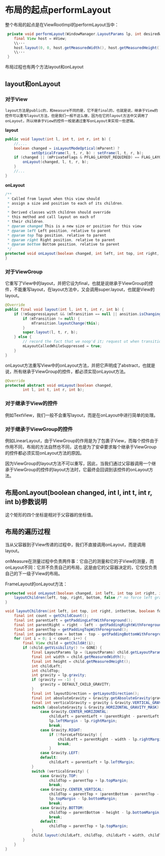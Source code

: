 # 布局的起点performLayout
整个布局的起点是在ViewRootImpl的performLayout当中：
```java
 private void performLayout(WindowManager.LayoutParams lp, int desiredWindowWidth,int desiredWindowHeight) {
    final View host = mView;
    \\···
    host.layout(0, 0, host.getMeasuredWidth(), host.getMeasuredHeight());
    \\···
 }
```
布局过程也有两个方法layout和onLayout

## layout和onLayout
### **对于View**

    layout方法是public的，和measure不同的是，它不是final的，也就是说，继承于View的控件可以重写layout方法，但是我们一般不这么做，因为在它的layout方法中又调用了onLayout，所以继承于View的控件一般是通过重写onLayout来实现一些逻辑。

**layout**
```java
public void layout(int l, int t, int r, int b) {
    //....
    boolean changed = isLayoutModeOptical(mParent) ?
            setOpticalFrame(l, t, r, b) : setFrame(l, t, r, b);
    if (changed || (mPrivateFlags & PFLAG_LAYOUT_REQUIRED) == FLAG_LAYOUT_REQUIRED) {
        onLayout(changed, l, t, r, b);
    }
    //...
}
```

**onLayout**
```java
/**
 * Called from layout when this view should
 * assign a size and position to each of its children.
 *
 * Derived classes with children should override
 * this method and call layout on each of
 * their children.
 * @param changed This is a new size or position for this view
 * @param left Left position, relative to parent
 * @param top Top position, relative to parent
 * @param right Right position, relative to parent
 * @param bottom Bottom position, relative to parent
 */
protected void onLayout(boolean changed, int left, int top, int right, int bottom) {
}
```

### **对于ViewGroup**
它重写了View中的layout，并把它设为final，也就是说继承于ViewGroup的控件，不能重写layout，在layout方法中，又会调用super.layout，也就是View的layout。
```java
@Override
public final void layout(int l, int t, int r, int b) {
    if (!mSuppressLayout && (mTransition == null || ansition.isChangingLayout())) {
        if (mTransition != null) {
            mTransition.layoutChange(this);
        }
        super.layout(l, t, r, b);
    } else {
        // record the fact that we noop'd it; request ut when transition finishes
        mLayoutCalledWhileSuppressed = true;
    }
}
```

onLayout方法重写View中的onLayout方法，并把它声明成了abstract，也就是说，所有继承于ViewGroup的控件，都必须实现onLayout方法。
```java
@Override
protected abstract void onLayout(boolean changed,
        int l, int t, int r, int b);
```

### **对于继承于View的控件**
例如TextView，我们一般不会重写layout，而是在onLayout中进行简单的处理。

### **对于继承于ViewGroup的控件**
例如LinearLayout，由于ViewGroup的作用是为了包裹子View，而每个控件由于作用不同，布局的方法自然也不同，这也是为了安卓要求每个继承于ViewGroup的控件都必须实现onLayout方法的原因。

因为ViewGroup的layout方法不可以重写，因此，当我们通过父容器调用一个继承于ViewGroup的控件的layout方法时，它最终会回调到该控件的onLayout方法。

## 布局onLayout(boolean changed, int l, int t, int r, int b)参数说明
这个矩形的四个坐标是相对于父容器的坐标值。

## 布局的遍历过程
当从父容器到子View传递的过程中，我们不直接调用onLayout，而是调用layout。

onMeasure在测量过程中负责两件事：它自己的测量和它的子View的测量，而onLayout不同：它并不负责自己的布局，这是由它的父容器决定的，它仅仅负责自己的下一级子View的布局。

FrameLayout的onLayout方法：
```java
protected void onLayout(boolean changed, int left, int top int right, int bottom) {
    layoutChildren(left, top, right, bottom, false /* no force left gravity */);
}

void layoutChildren(int left, int top, int right, intbottom, boolean forceLeftGravity) {
    final int count = getChildCount();
    final int parentLeft = getPaddingLeftWithForeground();
    final int parentRight = right - left - getPaddingRightWithForeground();
    final int parentTop = getPaddingTopWithForeground();
    final int parentBottom = bottom - top - getPaddingBottomWithForeground();
    for (int i = 0; i < count; i++) {
        final View child = getChildAt(i);
        if (child.getVisibility() != GONE) {
            final LayoutParams lp = (LayoutParams) child.getLayoutParams();
            final int width = child.getMeasuredWidth();
            final int height = child.getMeasuredHeight();
            int childLeft;
            int childTop;
            int gravity = lp.gravity;
            if (gravity == -1) {
                gravity = DEFAULT_CHILD_GRAVITY;
            }
            final int layoutDirection = getLayoutDirection();
            final int absoluteGravity = Gravity.getAbsoluteGravity(gravity, layoutDirection);
            final int verticalGravity = gravity & Gravity.VERTICAL_GRAVITY_MASK;
            switch (absoluteGravity & Gravity.HORIZONTAL_GRAVITY_MASK) {
                case Gravity.CENTER_HORIZONTAL:
                    childLeft = parentLeft + (parentRight - parentLeft - width) / 2 +
                    lp.leftMargin - lp.rightMargin;
                    break;
                case Gravity.RIGHT:
                    if (!forceLeftGravity) {
                        childLeft = parentRight - width - lp.rightMargin;
                        break;
                    }
                case Gravity.LEFT:
                default:
                    childLeft = parentLeft + lp.leftMargin;
            }
            switch (verticalGravity) {
                case Gravity.TOP:
                    childTop = parentTop + lp.topMargin;
                    break;
                case Gravity.CENTER_VERTICAL:
                    childTop = parentTop + (parentBottom - parentTop - height) / 2 +
                    lp.topMargin - lp.bottomMargin;
                    break;
                case Gravity.BOTTOM:
                    childTop = parentBottom - height - lp.bottomMargin;
                    break;
                default:
                    childTop = parentTop + lp.topMargin;
            }
            child.layout(childLeft, childTop, childLeft + width, childTop + height);
        }
    }
}
```